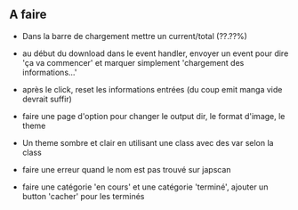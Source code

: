 ## A faire
- Dans la barre de chargement mettre un current/total (??.??%)
- au début du download dans le event handler, envoyer un event pour dire 'ça va commencer' et marquer simplement 'chargement des informations...'
- après le click, reset les informations entrées (du coup emit manga vide devrait suffir)

- faire une page d'option pour changer le output dir, le format d'image, le theme
- Un theme sombre et clair en utilisant une class avec des var selon la class

- faire une erreur quand le nom est pas trouvé sur japscan

- faire une catégorie 'en cours' et une catégorie 'terminé', ajouter un button 'cacher' pour les terminés
